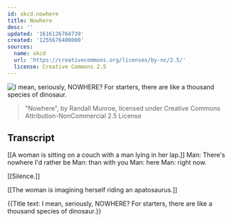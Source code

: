```yaml
---
id: xkcd.nowhere
title: Nowhere
desc: ''
updated: '1616126764739'
created: '1255676400000'
sources:
  name: xkcd
  url: 'https://creativecommons.org/licenses/by-nc/2.5/'
  license: Creative Commons 2.5
---
```

![I mean, seriously, NOWHERE? For starters, there are like a thousand species of dinosaur.](https://imgs.xkcd.com/comics/nowhere.png)
> "Nowhere", by Randall Munroe, licensed under Creative Commons Attribution-NonCommercial 2.5 License

## Transcript
[[A woman is sitting on a couch with a man lying in her lap.]]
Man: There's nowhere I'd rather be
Man: than with you
Man: here
Man: right now.

[[Silence.]]

[[The woman is imagining herself riding an apatosaurus.]]

{{Title text: I mean, seriously, NOWHERE? For starters, there are like a thousand species of dinosaur.}}
